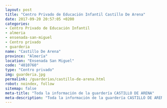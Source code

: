 ```yaml
---
layout: post
title: "Centro Privado de Educación Infantil Castillo De Arena"
date: 2017-09-20 20:57:05 +0200
categories:
- Centro Privado de Educación Infantil
- almeria
- ensenada-san-miguel
- Centro privado
- guarderia
name: "Castillo De Arena"
province: "Almería"
location: "Ensenada San Miguel"
code: "4010760"
type: "Centro privado"
img: guarderia.jpg
permalink: /guarderias/castillo-de-arena.html
robot: noindex, follow
sitemap: false
meta-title: "Toda la información de la guardería CASTILLO DE ARENA"
meta-description: "Toda la información de la guardería CASTILLO DE ARENA"
---
```

